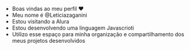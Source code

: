 - Boas vindas ao meu perfil ❤
- Meu nome é @Leticiazaganini
- Estou visitando a Alura
- Estou desenvolvendo uma linguagem Javascrioti
- Utilizo esse espaço para minha organização e compartilhamento dos meus projetos desenvolvidos
<!---
Leticiazaganini/Leticiazaganini is a ✨ special ✨ repository because its `README.md` (this file) appears on your GitHub profile.
You can click the Preview link to take a look at your changes.
--->
